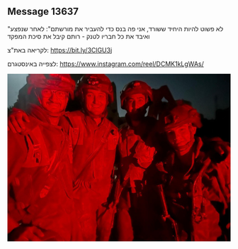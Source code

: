## Message 13637

"לא פשוט להיות היחיד ששורד, אני פה בנס כדי להעביר את מורשתם":
לאחר שנפצע ואיבד את כל חבריו לטנק - רותם קיבל את סיכת המפקד

לקריאה באת"צ:
 https://bit.ly/3ClGU3j

לצפייה באינסטגרם: 
https://www.instagram.com/reel/DCMK1kLgWAs/

![Photo](13637/13637_photo.jpg)
